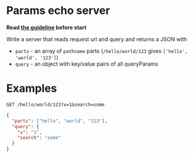 # Params echo server

**Read [the guideline](https://github.com/mate-academy/js_task-guideline/blob/master/README.md) before start**

Write a server that reads request url and query and returns a JSON with
- `parts` - an array of `pathname` parts (`/hello/world/123` gives `['hello', 'world', '123']`)
- `query` - an object with key/value pairs of all queryParams

# Examples
```
GET /hello/world/123?x=1&search=some
```
```json
{
  "parts": ["hello", "world", "123"],
  "query": {
    "x": "1",
    "search": "some"
  }
}
```
